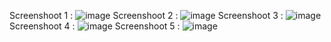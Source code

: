 Screenshoot 1 :
![image](https://github.com/user-attachments/assets/b55f6512-9de5-4c75-829a-5893d48fcc0c)
Screenshoot 2 :
![image](https://github.com/user-attachments/assets/fc19fa49-7cf3-4567-b6bd-f25f5846f364)
Screenshoot 3 :
![image](https://github.com/user-attachments/assets/d26e1b08-0ebd-40d0-ba43-f356b7c1d6b1)
Screenshoot 4 :
![image](https://github.com/user-attachments/assets/7893ca02-5636-4164-9c72-0143c97fef2d)
Screenshoot 5 :
![image](https://github.com/user-attachments/assets/fe509135-91e0-476a-97a6-6c90dc785204)
